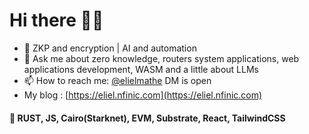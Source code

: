 # Hi there 🧑‍💻

- 🔭 ZKP and encryption | AI and automation
- 💬 Ask me about zero knowledge, routers system applications, web applications development, WASM and a little about LLMs
- 📫 How to reach me: [@elielmathe](twitter.com/elielmathe) DM is open
- My blog : [https://eliel.nfinic.com](https://eliel.nfinic.com)


####  🦀 RUST, JS, Cairo(Starknet), EVM, Substrate, React, TailwindCSS

